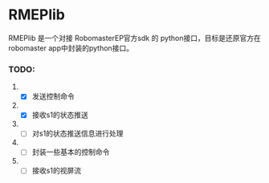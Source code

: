 # RMEPlib

RMEPlib 是一个对接 RobomasterEP官方sdk 的 python接口，目标是还原官方在robomaster app中封装的python接口。



### TODO:
1. - [x] 发送控制命令
2. - [x] 接收s1的状态推送
3. - [ ] 对s1的状态推送信息进行处理
4. - [ ] 封装一些基本的控制命令
5. - [ ] 接收s1的视屏流
